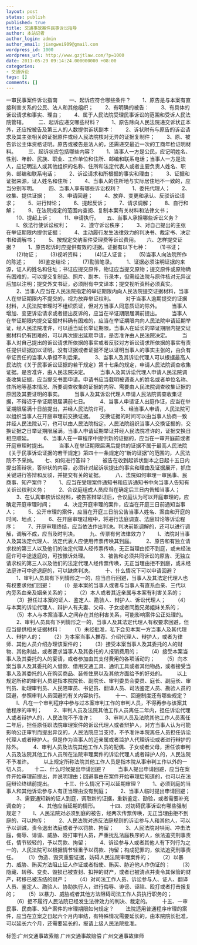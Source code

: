 ```yaml
---
layout: post
status: publish
published: true
title: 交通事故案件民事诉讼指导
author: 本站记者
author_login: admin
author_email: jiangwei909@gmail.com
wordpress_id: 1000
wordpress_url: http://www.gzjtlaw.com/?p=1000
date: 2011-05-29 09:14:24.000000000 +08:00
categories:
- 交通诉讼
tags: []
comments: []
---
```

一审民事案件诉讼指南 　　一、起诉应符合哪些条件？ 　　1、原告是与本案有直接利害关系的公民、法人和其他组织； 　　2、有明确的被告： 　　3、有具体的诉讼请求和事实、理由； 　　4、属于人民法院受理民事诉讼的范围和受诉人民法院管辖。 　　二、起诉应递交哪些材料？ 　　1、原告除向人民法院递交诉状正本外，还应按被告及第三人的人数提供诉状副本： 　　2、诉状附有与原告的诉讼请求及其主张相关的证据原件或经人民法院核对无异的证据复制件； 　　3、原、被告诉讼主体资格证明。原告或被告是法人的，还需递交最近一次的工商年检证明材料。 　　三、起诉状应包括哪些内容？ 　　1、当事人一方是公民，应记明姓名、性别、年龄、民族、职业、工作单位和住所、邮编和联系电话；当事人一方是法人，应记明法人或其他组织的名称、住所和法定代表人或者主要负责人姓名、职务、邮编和联系电话； 　　2、诉讼请求和所根据的事实和理由； 　　3、证据和证据来源，证人姓名和住所； 　　4、当事人的住所地与实际居住地不一致的，应当分别写明。 　　四、当事人享有哪些诉讼权利？ 　　1、委托代理人； 　　2、收集、提供证据； 　　3、申请回避； 　　4、放弃、变更和承认、反驳诉讼请求； 　　5、进行辩论； 　　6、提起反诉； 　　7、请求调解； 　　8、自行和解； 　　9、在法院规定的范围内查阅、复制本案有关材料和法律文书； 　　10、提起上诉； 　　11、申请执行。　　五、当事人承担哪些诉讼义务？ 　　l、依法行使诉讼权利； 　　2、遵守诉讼秩序； 　　3、对自己提出的主张在举证期限内提供证据； 　　4、主动履行发生法律效力的判决书、裁定书、决定书和调解书； 　　5、按规定交纳案件受理费等诉讼费用。　　六、怎样提交证据？ 　　1、原告起诉时应提供有效的证据。证据有以下七种： 　　(1)书证； 　　(2)物证； 　　(3)视听资料； 　　(4)证人证言； 　　(5)当事人向法院所作的陈述； 　　(6)鉴定结论； 　　(7)勘验笔录。 　　1、证据必须注明证据的来源，证人的姓名和住址；书证应提交原件，物证应当提交原物；提交原件或原物确有困难的，可以提交复制品、照片、副本、节录本，但需经法院与原件核对无异议后加以注明；提交外文书证，必须附有中文译本；提交视听资料必须真实。 　　2、当事人应当在人民法院指定的举证期限内向人民法院提交证据材料，当事人在举证期限内不提交的，视为放弃举证权利。 　　对于当事人逾期提交的证据材料，人民法院审理时不组织质证，但对方当事人同意质证的除外。 　　当事人增加、变更诉讼请求或者提出反诉的，应当在举证期限届满前提出。 　　当事人在举证期限内提交证据材料确有困难的，应当在举证期限内向人民法院申请延期举证，经人民法院准许，可以适当延长举证期限。当事人在延长的举证期限内提交证据材料仍有困难的，可以再次提出延期申请，是否准许由人民法院决定。 　　当事人对自己提出的诉讼请求所依据的事实或者反驳对方诉讼请求所依据的事实有责任提供证据加以证明。没有证据或者证据不足以证明当事人的事实主张的，由负有举证责任的当事人承担不利后果。 　　3、当事人及其诉讼代理人可以根据最高人民法院《关于民事诉讼证据的若干规定》第十七条的规定，申请人民法院调查收集证据。是否准许，由人民法院决定。 　　当事人及其诉讼代理人申请人民法院调查收集证据，应当提交书面申请。申请书应当载明被调查人的姓名或者单位名称、住所地等基本情况、所要调查收集的证据的内容、需要由人民法院调查收集证据的原因及其要证明的事实。 　　当事人及其诉讼代理人申请人民法院调查收集证据，不得迟于举证期限届满前七日。 　　4、当事人申请证人出庭作证，应当在举证期限届满十日前提出，并经人民法院许可。 　　5、经当事人申请，人民法院可以组织当事人在开庭审理前交换证据。 　交换证据的时间可以由当事人协商一致并经人民法院认可，也可以由人民法院指定。人民法院组织当事人交换证据的，交换证据之日举证期限届满。当事人申请延期举证并经人民法院准许的，证据交换日相应顺延。 　　6、当事人在一审程序中提供新的证据的，应当在一审开庭前或者开庭审理时提出。 　　当事人在举证期限届满后提供的证据不属于最高人民法院《关于民事诉讼证据的若干规定》第四十一条规定的&ldquo;新的证据&rdquo;的范围的，人民法院不予采纳。　　七、如何进行答辩？ 　　被告在收到起诉状副本之日起十五日内提出答辩状，答辩状的内容，必须针对起诉状提出的事实和理由及证据展开，抓住关键进行答辩和反驳，并提交有关的证据。 　　八、法院如何审理一审民事、民商事、知产案件？ 　　1、应当在受理案件通知书和应诉通知书中向当事人告知有关诉讼权利义务； 　　2、合议庭组成人员应当在确定后三日内告知当事人； 　　3、在认真审核诉讼材料，被告答辩举证后，合议庭认为可以开庭审理的，应确定开庭审理时间； 　　4、决定开庭审理的案件，应当在开庭三日前通知当事人； 　　5、公开审理的案件，应当在开庭三日前公告当事人姓名、案由和开庭的时间、地点； 　　6、在开庭审理过程中，将进行法庭调查、法庭辩论等诉讼程序； 　　7、开庭审理终结，应当依法作出判决。判决前能调解的，还可以进行调解，调解不成，应当及时判决。 　　九、传票有何法律效力？ 　　l、法院对当事人及其法定代理人、法定代表人应使用传票传唤其到庭。 　　2、原告和有独立请求权的第三人以及他们的法定代理人经传票传唤，无正当理由拒不到庭，或未经法庭许可中途退庭的，可按撤诉处理。 　　3、被告和必须共同诉讼的原告、无独立请求权的第三人以及他们的法定代理人经传票传唤，无正当理由拒不到庭，或未经法庭许可中途退庭的，可以缺席判决。 　　十、什么情况下可以申请回避？ 　　1、审判人员具有下列情形之一的，应当自行回避，当事人及其法定代理人也有权要求他们回避： 　　（l）是本案的当事人或者与当事人有直系血亲、三代以内旁系血亲及姻亲关系的； 　　（2）本人或者其近亲属与本案有利害关系的； 　　（3）担任过本案的证人、鉴定人、勘验人、辩护人、诉讼代理人； 　　（4）与本案的诉讼代理人、辩护人有夫妻、父母、子女或者同胞兄弟姐妹关系的； 　　（5）本人与本案当事人之间存在其他利害关系，可能影响案件公正处理的。 　　2、审判人员具有下列情形之一的，当事人及其法定代理人有权要求回避，但应当提供相关证据材料： 　　（1）未经批准，私下会见本案一方当事人及其代理人、辩护人的； 　　（2）为本案当事人推荐、介绍代理人、辩护人，或者为律师、其他人员介绍办理该案件的； 　　（3）接受本案当事人及其委托的人的财物、其他利益，或者要求当事人及其委托的人报销费用的； 　　（4）接受本案当事人及其委托的人的宴请，或者参加由其支付费用的各项活动的； 　　（5）向本案当事人及其委托的人借款、借用交通工具、通讯工具或者其他物品，或者接受当事人及其委托的人在购买商品、装修住房以及其他方面给予的好处的。 　　以上规定所称的审判人员是指本院院长、副院长、审判委员会委员、庭长、副庭长、审判员、助理审判员、人民陪审员、书记员、翻译人员、司法鉴定人员、勘验人员的回避，参照审判人员回避的有关内容执行。 　　十一、回避制度还有哪些规定？ 　　l、凡在一个审判程序中参与过本案审判工作的审判人员，不得再参与该案其他程序的审判； 　　2、审判人员及法院其他工作人员离任二年内，担任诉讼代理人或者辩护人的，人民法院不予准许； 　　3、审判人员及法院其他工作人员离任二年后，担任原任职法院审理案件的诉讼代理人或者辩护人，对方当事人认为可能影响公正审判而提出异议的，人民法院应当支持，不予准许本院离任人员担任诉讼代理人或者辩护人。但是作为当事人的近亲属或者监护人代理诉讼或者进行辩护的除外。 　　4、审判人员及法院其他工作人员的配偶、子女或者父母，担任该审判人员及法院其他工作人员所在法院审理案件的诉讼代理人或者辩护人的，人民法院不予准许。 　　以上规定所称法院其他工作人员是指本院从事审判工作以外的一切人员。　　十二、什么时候提出申请回避？ 　　当事人提出申请回避，应当在案件开始审理前提出，并说明理由；回避事由在案件开始审理后知道的，也可以在法庭辩论终结前提出。 　　十三、什么情况下可以延期审理？ 　　1、必须到庭的当事人和其他诉讼参与人有正当理由没有到庭； 　　2、当事人临时提出申请回避； 　　3、需要通知新的证人到庭，调取新的证据，重新鉴定、勘验，或者需要补充调查的； 　　4、其他应当延期的情形。 　　十四、对妨碍民事诉讼有哪些强制规定？ 　　l、人民法院对必须到庭的被告，经两次传票传唤，无正当理由拒不到庭的，可以拘传； 　　2、人民法院对违反法庭规则的诉讼参与人和其他人，可以予以训诫，责令退出法庭或者予以罚款、拘留； 　　3、人民法院对哄闹、冲击法庭，侮辱、诽谤、威胁、殴打审判人员，严重扰乱法庭秩序的人，依法追究刑事责任，情节较轻的，予以罚款、拘留； 　　4、诉讼参与人或者其他人有下列行为之一的，人民法院可以根据情节轻重予以罚款、拘留；构成犯罪的，依法追究刑事责任。 　　（1）伪造、毁灭重要证据，妨碍人民法院审理案件的； 　　（2）以暴力、威胁、贿买方法阻止证人作证或者指使、贿买、胁迫他人作伪证的； 　　（3）隐藏、转移、变卖、毁损已被查封、扣押的财产，或者已被清点并责令其保管的财产，转移已被冻结的财产； 　　（4）对司法工作人员、诉讼参与人、证人、翻译人员、鉴定人、勘验人、协助执行人，进行侮辱、诽谤、诬陷、殴打或者打击报复的； 　　（5）以暴力、威胁或者其他方法阻碍司法工作人员执行职务的； 　　（6）拒不履行人民法院已经发生法律效力的判决、裁定的。 　　十五、一审民事、民商事、知产案件的审理期限如何规定？ 　　法院适用普通程序审理的案件，应当在立案之日起六个月内审结，有特殊情况需要延长的，由本院院长批准，可以延长六个月，还需要延长的，报请上级人民法院批准。标签:广州交通事故索赔 广州交通事故赔偿 广州交通事故律师
